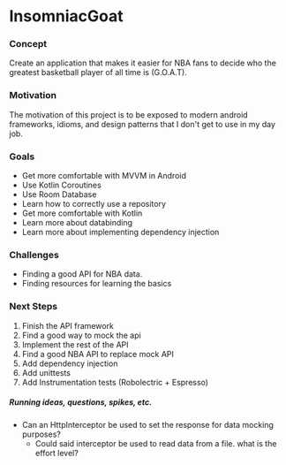 # InsomniacGoat

### Concept
Create an application that makes it easier for NBA fans to decide who the greatest basketball player of all time is (G.O.A.T).

### Motivation
The motivation of this project is to be exposed to modern android frameworks, idioms, and design patterns that I don't get to use in my day job.

### Goals
  * Get more comfortable with MVVM in Android
  * Use Kotlin Coroutines
  * Use Room Database
  * Learn how to correctly use a repository
  * Get more comfortable with Kotlin
  * Learn more about databinding
  * Learn more about implementing dependency injection
### Challenges
* Finding a good API for NBA data.
* Finding resources for learning the basics
### Next Steps
1. Finish the API framework
2. Find a good way to mock the api
3. Implement the rest of the API
4. Find a good NBA API to replace mock API
5. Add dependency injection
6. Add unittests
7. Add Instrumentation tests (Robolectric + Espresso)

##### Running ideas, questions, spikes, etc.
* Can an HttpInterceptor be used to set the response for data mocking purposes?
  * Could said interceptor be used to read data from a file. what is the effort level?